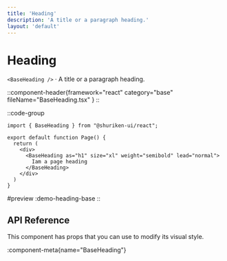 ```yaml
---
title: 'Heading'
description: 'A title or a paragraph heading.'
layout: 'default'
---
```


# Heading

`<BaseHeading />` · A title or a paragraph heading.

::component-header{framework="react" category="base" fileName="BaseHeading.tsx" }
::

::code-group

```tsx [DemoHeadingBase.tsx]
import { BaseHeading } from "@shuriken-ui/react";

export default function Page() {
  return (
    <div>
      <BaseHeading as="h1" size="xl" weight="semibold" lead="normal">
        Iam a page heading
      </BaseHeading>
    </div>
  )
}
```

#preview
:demo-heading-base
::

## API Reference

This component has props that you can use to modify its visual style.

:component-meta{name="BaseHeading"}
